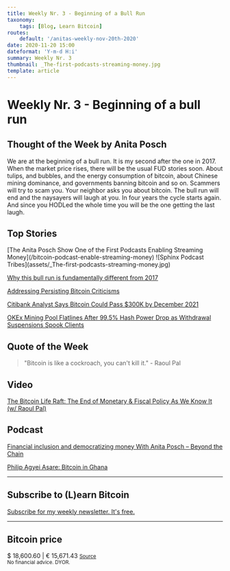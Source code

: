 ```yaml
---
title: Weekly Nr. 3 - Beginning of a Bull Run
taxonomy:
    tags: [Blog, Learn Bitcoin]
routes:
    default: '/anitas-weekly-nov-20th-2020'
date: 2020-11-20 15:00
dateformat: 'Y-m-d H:i'
summary: Weekly Nr. 3
thumbnail: _The-first-podcasts-streaming-money.jpg
template: article
---
```



# Weekly Nr. 3 - Beginning of a bull run

<h2>Thought of the Week by Anita Posch</h2>
<div class="white-box">We are at the beginning of a bull run. It is my second after the one in 2017. When the market price rises, there will be the usual FUD stories soon. About tulips, and bubbles, and the energy consumption of bitcoin, about Chinese mining dominance, and governments banning bitcoin and so on. Scammers will try to scam you. Your neighbor asks you about bitcoin. The bull run will end and the naysayers will laugh at you. In four years the cycle starts again. And since you HODLed the whole time you will be the one getting the last laugh.</div>

<h2>Top Stories</h2>
[The Anita Posch Show One of the First Podcasts Enabling Streaming Money](/bitcoin-podcast-enable-streaming-money)
![Sphinx Podcast Tribes](assets/_The-first-podcasts-streaming-money.jpg)

<a href="https://medium.com/@nic__carter/nine-bitcoin-charts-already-at-all-time-highs-78abbfe82804" target="_blank" rel="noopener noreferrer">Why this bull run is fundamentally different from 2017</a>

<a href="https://www.fidelitydigitalassets.com/articles/addressing-bitcoin-criticisms" target="_blank" rel="noopener noreferrer">Addressing Persisting Bitcoin Criticisms</a>

<a href="https://www.coindesk.com/citibank-bitcoin-gold-318k-2021" target="_blank" rel="noopener noreferrer">Citibank Analyst Says Bitcoin Could Pass $300K by December 2021</a>

<a href="https://www.coindesk.com/okex-mining-pool-collapse-hash-power-withdrawal-suspension" target="_blank" rel="noopener noreferrer">OKEx Mining Pool Flatlines After 99.5% Hash Power Drop as Withdrawal Suspensions Spook Clients</a>

<h2>Quote of the Week</h2>
<blockquote>"Bitcoin is like a cockroach, you can't kill it." - Raoul Pal</blockquote>

<h2>Video</h2>
<a href="https://youtu.be/qL2LfVRl3J0" target="_blank" rel="noopener noreferrer">The Bitcoin Life Raft: The End of Monetary &amp; Fiscal Policy As We Know It (w/ Raoul Pal)</a>

<h2>Podcast</h2>
<a href="https://anitaposch.com/financial-inclusion-and-democratizing-money-beyond-the-chain/">Financial inclusion and democratizing money With Anita Posch – Beyond the Chain</a>

<a href="https://bitcoinundco.com/en/philip-agyei-asare/" target="_blank" rel="noopener noreferrer">Philip Agyei Asare: Bitcoin in Ghana</a>

---
## Subscribe to (L)earn Bitcoin

[Subscribe for my weekly newsletter. It's free.](https://anita.link/weekly)

---
<div class="white-box">
<h2>Bitcoin price</h2>
$ 18,600.60 | € 15,671.43
<small><a href="https://www.coingecko.com/en/coins/bitcoin" target="_blank" rel="noopener noreferrer">Source</a></small>

</div>
<small>No financial advice. DYOR.</small>
